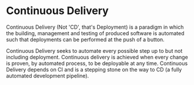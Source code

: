 # Continuous Delivery
Continuous Delivery (Not 'CD', that's Deployment) is a paradigm in which the building, management and testing of produced software is automated such that deployments can be performed at the push of a button.  
  
Continuous Delivery seeks to automate every possible step up to but not including deployment. Continuous delivery is achieved when every change is proven, by automated process, to be deployable at any time. Continuous Delivery depends on CI and is a stepping stone on the way to CD (a fully automated development pipeline). 
